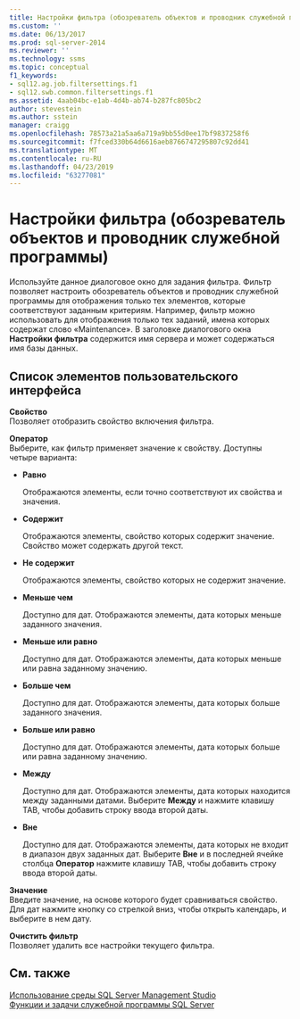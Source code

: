 ```yaml
---
title: Настройки фильтра (обозреватель объектов и проводник служебной программы) | Документация Майкрософт
ms.custom: ''
ms.date: 06/13/2017
ms.prod: sql-server-2014
ms.reviewer: ''
ms.technology: ssms
ms.topic: conceptual
f1_keywords:
- sql12.ag.job.filtersettings.f1
- sql12.swb.common.filtersettings.f1
ms.assetid: 4aab04bc-e1ab-4d4b-ab74-b287fc805bc2
author: stevestein
ms.author: sstein
manager: craigg
ms.openlocfilehash: 78573a21a5aa6a719a9bb55d0ee17bf9837258f6
ms.sourcegitcommit: f7fced330b64d6616aeb8766747295807c92dd41
ms.translationtype: MT
ms.contentlocale: ru-RU
ms.lasthandoff: 04/23/2019
ms.locfileid: "63277081"
---
```

# <a name="filter-settings-object-explorer-and-utility-explorer"></a>Настройки фильтра (обозреватель объектов и проводник служебной программы)
  Используйте данное диалоговое окно для задания фильтра. Фильтр позволяет настроить обозреватель объектов и проводник служебной программы для отображения только тех элементов, которые соответствуют заданным критериям. Например, фильтр можно использовать для отображения только тех заданий, имена которых содержат слово «Maintenance». В заголовке диалогового окна **Настройки фильтра** содержится имя сервера и может содержаться имя базы данных.  
  
## <a name="uielement-list"></a>Список элементов пользовательского интерфейса  
 **Свойство**  
 Позволяет отобразить свойство включения фильтра.  
  
 **Оператор**  
 Выберите, как фильтр применяет значение к свойству. Доступны четыре варианта:  
  
-   **Равно**  
  
     Отображаются элементы, если точно соответствуют их свойства и значения.  
  
-   **Содержит**  
  
     Отображаются элементы, свойство которых содержит значение. Свойство может содержать другой текст.  
  
-   **Не содержит**  
  
     Отображаются элементы, свойство которых не содержит значение.  
  
-   **Меньше чем**  
  
     Доступно для дат. Отображаются элементы, дата которых меньше заданного значения.  
  
-   **Меньше или равно**  
  
     Доступно для дат. Отображаются элементы, дата которых меньше или равна заданному значению.  
  
-   **Больше чем**  
  
     Доступно для дат. Отображаются элементы, дата которых больше заданного значения.  
  
-   **Больше или равно**  
  
     Доступно для дат. Отображаются элементы, дата которых больше или равна заданному значению.  
  
-   **Между**  
  
     Доступно для дат. Отображаются элементы, дата которых находится между заданными датами. Выберите **Между** и нажмите клавишу TAB, чтобы добавить строку ввода второй даты.  
  
-   **Вне**  
  
     Доступно для дат. Отображаются элементы, дата которых не входит в диапазон двух заданных дат. Выберите **Вне** и в последней ячейке столбца **Оператор** нажмите клавишу TAB, чтобы добавить строку ввода второй даты.  
  
 **Значение**  
 Введите значение, на основе которого будет сравниваться свойство. Для дат нажмите кнопку со стрелкой вниз, чтобы открыть календарь, и выберите в нем дату.  
  
 **Очистить фильтр**  
 Позволяет удалить все настройки текущего фильтра.  
  
## <a name="see-also"></a>См. также  
 [Использование среды SQL Server Management Studio](../sql-server-management-studio-ssms.md)   
 [Функции и задачи служебной программы SQL Server](../../relational-databases/manage/sql-server-utility-features-and-tasks.md)  
  
  
